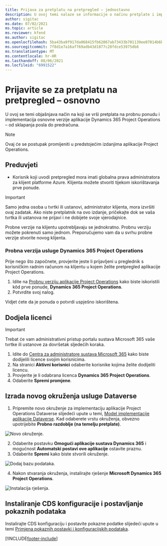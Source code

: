 ```yaml
---
title: Prijava za pretplatu na pretpregled – jednostavno
description: U ovoj temi nalaze se informacije o načinu pretplate i implementacije jednostavne aplikacije Project Operations – od sklapanja posla do predračuna.
author: sigitac
ms.date: 07/02/2021
ms.topic: article
ms.reviewer: kfend
ms.author: sigitac
ms.openlocfilehash: 5ba43ba9f917da068415fb62067ab73433b701139ee07014b6bd8c02612008ce
ms.sourcegitcommit: 7f8d1e7a16af769adb43d1877c28fdce53975db8
ms.translationtype: MT
ms.contentlocale: hr-HR
ms.lasthandoff: 08/06/2021
ms.locfileid: "6991522"
---
```

# <a name="sign-up-for-a-preview-subscription---lite"></a>Prijavite se za pretplatu na pretpregled – osnovno 

U ovoj se temi objašnjava način na koji se vrši pretplata na probnu ponudu i implementacija osnovne verzije aplikacije Dynamics 365 Project Operations – od sklapanja posla do predračuna.

> [!NOTE]
> Ovaj će se postupak promijeniti u predstojećim izdanjima aplikacije Project Operations.

## <a name="prerequisites"></a>Preduvjeti
- Korisnik koji uvodi pretpregled mora imati globalna prava administratora za klijent platforme Azure. Klijenta možete stvoriti tijekom iskorištavanja prve ponude.

> [!IMPORTANT]
> Samo jedna osoba u tvrtki ili ustanovi, administrator klijenta, mora izvršiti ovaj zadatak. Ako niste pretplatnik na ovo izdanje, pričekajte dok se vaša tvrtka ili ustanova ne prijavi i ne dobijete svoje vjerodajnice.
> 
> Probne verzije na klijentu upotrebljavaju se jednokratno. Probnu verziju možete pokrenuti samo jednom. Preporučujemo vam da u svrhu probne verzije stvorite novog klijenta.

### <a name="dynamics-365-project-operations-trial"></a>Probna verzija usluge Dynamics 365 Project Operations 

Prije nego što započnete, provjerite jeste li prijavljeni u preglednik s korisničkim radnim računom na klijentu u kojem želite pretpregled aplikacije Project Operations.

1. Idite na [Probnu verziju aplikacije Project Operations](https://aka.ms/try-po) kako biste iskoristili kôd prve ponude, **Dynamics 365 Project Operations**.
2. Potvrdite svoj nalog.

  Vidjet ćete da je ponuda o potvrdi uspješno iskorištena.

## <a name="assign-licenses"></a>Dodjela licenci

> [!IMPORTANT]
> Trebat će vam administrativni pristup portalu sustava Microsoft 365 vaše tvrtke ili ustanove za dovršetak sljedećih koraka.


1. Idite do [Centra za administratore sustava Microsoft 365](https://portal.office.com/) kako biste dodijelili licence svojim korisnicima.
2. Na stranici **Aktivni korisnici** odaberite korisnike kojima želite dodijeliti licencu.
3. Provjerite je li odabrana licenca **Dynamics 365 Project Operations**. 
4. Odaberite **Spremi promjene**.

## <a name="create-a-new-dataverse-environment"></a>Izrada novog okruženja usluge Dataverse

1. Pripremite novo okruženje za implementaciju aplikacije Project Operations Dataverse slijedeći upute u temi, [Model implementacije aplikacije Dataverse](lite-deployment.md). Kad odaberete vrstu okruženja, obvezno upotrijebite **Probno razdoblje (na temelju pretplate)**.

  ![Novo okruženje.](./media/19CreateEnvironment.png)

2. Odaberite postavku **Omogući aplikacije sustava Dynamics 365** i mogućnost **Automatski postavi ove aplikacije** ostavite praznu.  
3. Odaberite **Spremi** kako biste stvorili okruženje.

  ![Dodaj bazu podataka.](./media/20CreateEnvironment1.png)

4. Nakon stvaranja okruženja, instalirajte rješenje **Microsoft Dynamics 365 Project Operations**. 

![Instalacija rješenja.](./media/21InstallSolution.png)

## <a name="install-a-cds-configuration-and-setup-demo-data"></a>Instaliranje CDS konfiguracije i postavljanje pokaznih podataka

Instalirajte CDS konfiguraciju i postavite pokazne podatke slijedeći upute u temi [Primjena pokaznih postavki i konfiguracijskih podataka](lite-apply-demo-setup-config-data.md).


[!INCLUDE[footer-include](../includes/footer-banner.md)]
